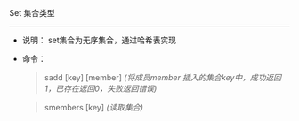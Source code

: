 Set 集合类型
***
- 说明：
    set集合为无序集合，通过哈希表实现

- 命令：

    > sadd [key] [member] *(将成员member 插入的集合key中，成功返回1，已存在返回0，失败返回错误)*

    >smembers [key]     *(读取集合)*
